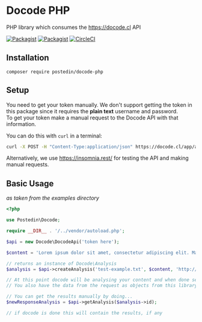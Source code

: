 # Docode PHP

PHP library which consumes the https://docode.cl API

[![Packagist](https://img.shields.io/packagist/v/postedin/docode-php.svg)]()
[![Packagist](https://img.shields.io/packagist/l/postedin/docode-php.svg)]()
[![CircleCI](https://circleci.com/gh/postedin/docode-php/tree/master.svg?style=svg)](https://circleci.com/gh/postedin/docode-php/tree/master)

## Installation

```
composer require postedin/docode-php
```

## Setup

You need to get your token manually. We don't support getting the token in this package since it requires the **plain text** username and password.  
To get your token make a manual request to the Docode API with that information.

You can do this with `curl` in a terminal:
```bash
curl -X POST -H "Content-Type:application/json" https://docode.cl/app/api/token -d '{"username": "YOUR USERNAME HERE", "password": "YOUR_PASSWORD_HERE"}'
```

Alternatively, we use https://insomnia.rest/ for testing the API and making manual requests.

## Basic Usage
*as taken from the examples directory*

```php
<?php

use Postedin\Docode;

require __DIR__ . '/../vendor/autoload.php';

$api = new Docode\DocodeApi('token here');

$content = 'Lorem ipsum dolor sit amet, consectetur adipiscing elit. Maecenas accumsan, purus at dignissim convallis, nisi lacus pellentesque ligula, lobortis ornare lorem est eget nulla. Vestibulum ultrices, erat non consequat tincidunt, dolor justo consectetur nibh, non vehicula risus sem sit amet enim.';

// returns an instance of Docode\Analysis
$analysis = $api->createAnalysis('test-example.txt', $content, 'http://postedin.test/callback-url/')->analyseWeb();

// At this point docode will be analysing your content and when done send results to your callback URL. 
// You also have the data from the request as objects from this library. 

// You can get the results manually by doing...
$newResponseAnalysis = $api->getAnalysis($analysis->id);

// if docode is done this will contain the results, if any
```
